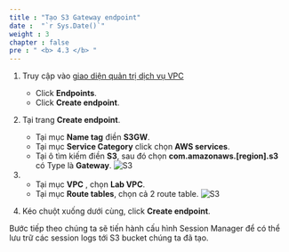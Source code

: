 ```yaml
---
title : "Tạo S3 Gateway endpoint"
date :  "`r Sys.Date()`" 
weight : 3
chapter : false
pre : " <b> 4.3 </b> "
---
```



1. Truy cập vào [giao diện quản trị dịch vụ VPC](https://console.aws.amazon.com/vpc/home)
    - Click **Endpoints**.
    - Click **Create endpoint**.

2. Tại trang **Create endpoint**.
    - Tại mục **Name tag** điền **S3GW**.
    - Tại mục **Service Category** click chọn **AWS services**.
    - Tại ô tìm kiếm điền **S3**, sau đó chọn **com.amazonaws.[region].s3** có Type là **Gateway**.
![S3](/images/2/66.png)

3.  - Tại mục **VPC** , chọn **Lab VPC**.
    - Tại mục **Route tables**, chọn cả 2 route table.
![S3](/images/2/67.png)

4. Kéo chuột xuống dưới cùng, click **Create endpoint**.

Bước tiếp theo chúng ta sẽ tiến hành cấu hình Session Manager để có thể lưu trữ các session logs tới S3 bucket chúng ta đã tạo.